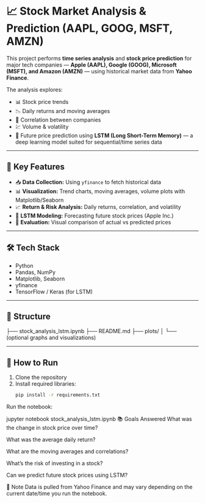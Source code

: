 # 📈 Stock Market Analysis & Prediction (AAPL, GOOG, MSFT, AMZN)

This project performs **time series analysis** and **stock price prediction** for major tech companies — **Apple (AAPL), Google (GOOG), Microsoft (MSFT), and Amazon (AMZN)** — using historical market data from **Yahoo Finance**.

The analysis explores:
- 📊 Stock price trends
- 📉 Daily returns and moving averages
- 🔗 Correlation between companies
- 💹 Volume & volatility
- 🔮 Future price prediction using **LSTM (Long Short-Term Memory)** — a deep learning model suited for sequential/time series data

---

## 🚀 Key Features

- 📥 **Data Collection:** Using `yfinance` to fetch historical data
- 📊 **Visualization:** Trend charts, moving averages, volume plots with Matplotlib/Seaborn
- 📈 **Return & Risk Analysis:** Daily returns, correlation, and volatility
- 🧠 **LSTM Modeling:** Forecasting future stock prices (Apple Inc.)
- 🧪 **Evaluation:** Visual comparison of actual vs predicted prices

---

## 🛠️ Tech Stack

- Python
- Pandas, NumPy
- Matplotlib, Seaborn
- yfinance
- TensorFlow / Keras (for LSTM)

---

## 📂 Structure

├── stock_analysis_lstm.ipynb
├── README.md
├── plots/
│ └── (optional graphs and visualizations)



---

## 📌 How to Run

1. Clone the repository
2. Install required libraries:
   ```bash
   pip install -r requirements.txt
Run the notebook:


jupyter notebook stock_analysis_lstm.ipynb
📚 Goals Answered
What was the change in stock price over time?

What was the average daily return?

What are the moving averages and correlations?

What’s the risk of investing in a stock?

Can we predict future stock prices using LSTM?

📍 Note
Data is pulled from Yahoo Finance and may vary depending on the current date/time you run the notebook.